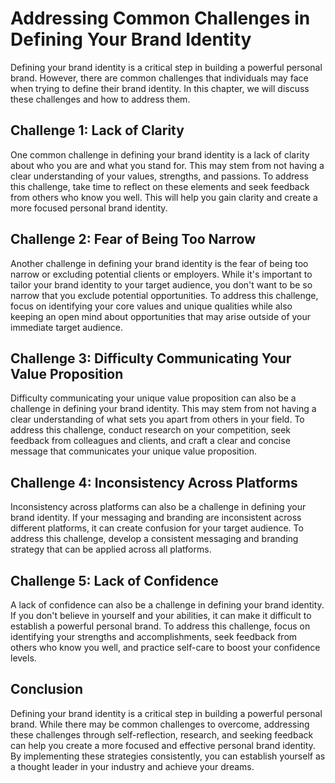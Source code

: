 Addressing Common Challenges in Defining Your Brand Identity
=====================================================================================================

Defining your brand identity is a critical step in building a powerful personal brand. However, there are common challenges that individuals may face when trying to define their brand identity. In this chapter, we will discuss these challenges and how to address them.

Challenge 1: Lack of Clarity
----------------------------

One common challenge in defining your brand identity is a lack of clarity about who you are and what you stand for. This may stem from not having a clear understanding of your values, strengths, and passions. To address this challenge, take time to reflect on these elements and seek feedback from others who know you well. This will help you gain clarity and create a more focused personal brand identity.

Challenge 2: Fear of Being Too Narrow
-------------------------------------

Another challenge in defining your brand identity is the fear of being too narrow or excluding potential clients or employers. While it's important to tailor your brand identity to your target audience, you don't want to be so narrow that you exclude potential opportunities. To address this challenge, focus on identifying your core values and unique qualities while also keeping an open mind about opportunities that may arise outside of your immediate target audience.

Challenge 3: Difficulty Communicating Your Value Proposition
------------------------------------------------------------

Difficulty communicating your unique value proposition can also be a challenge in defining your brand identity. This may stem from not having a clear understanding of what sets you apart from others in your field. To address this challenge, conduct research on your competition, seek feedback from colleagues and clients, and craft a clear and concise message that communicates your unique value proposition.

Challenge 4: Inconsistency Across Platforms
-------------------------------------------

Inconsistency across platforms can also be a challenge in defining your brand identity. If your messaging and branding are inconsistent across different platforms, it can create confusion for your target audience. To address this challenge, develop a consistent messaging and branding strategy that can be applied across all platforms.

Challenge 5: Lack of Confidence
-------------------------------

A lack of confidence can also be a challenge in defining your brand identity. If you don't believe in yourself and your abilities, it can make it difficult to establish a powerful personal brand. To address this challenge, focus on identifying your strengths and accomplishments, seek feedback from others who know you well, and practice self-care to boost your confidence levels.

Conclusion
----------

Defining your brand identity is a critical step in building a powerful personal brand. While there may be common challenges to overcome, addressing these challenges through self-reflection, research, and seeking feedback can help you create a more focused and effective personal brand identity. By implementing these strategies consistently, you can establish yourself as a thought leader in your industry and achieve your dreams.
